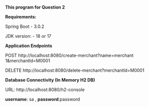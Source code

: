 **This program for Question 2**


**Requirements:** 

Spring Boot - 3.0.2

JDK version: - 18 or 17



**Application Endpoints**

POST http://localhost:8080/create-merchant?name=merchant 1&merchantId=M0001

DELETE http://localhost:8080/delete-merchant?merchantId=M0001


**Database Connectivity (In Memory H2 DB)**

URL: http://localhost:8080/h2-console

**username**: sa , **password**:password

